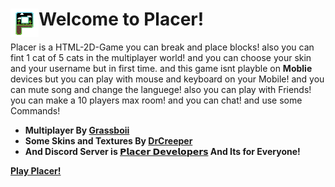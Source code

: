 # <img src="icon.png" width="45" align="left"> Welcome to Placer!

Placer is a HTML-2D-Game you can break and place blocks! also you can fint 1 cat of 5 cats in the multiplayer world! and you can choose your skin and your username but in first time. and this game isnt playble on **Moblie** devices but you can play with mouse and keyboard on your Mobile! and you can mute song and change the languege! also you can play with Friends! you can make a 10 players max room! and you can chat! and use some Commands!

- **Multiplayer By [Grassboii](https://github.com/grassboii)**
- **Some Skins and Textures By [DrCreeper](https://github.com/drcreeperw)**
- **And Discord Server is [𝗣𝗹𝗮𝗰𝗲𝗿 𝗗𝗲𝘃𝗲𝗹𝗼𝗽𝗲𝗿𝘀](https://discord.gg/3uX6ZWEQ8f) And Its for Everyone!**

[**Play Placer!**](https://Placerr.github.io/play)

